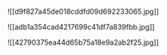 ![[d9f827a45de018cddfd09d692233065.jpg]]


![[adb1a354cad4217699c41df7a839fbb.jpg]]

![[42790375ea44d65b75a18e9a2ab2f25.jpg]]